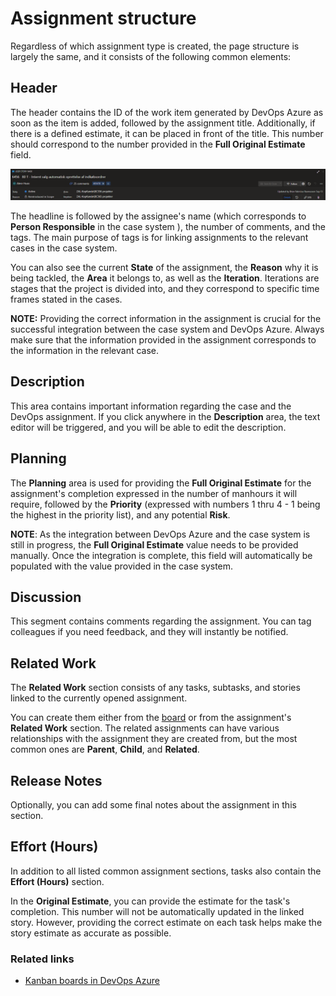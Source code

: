 # Assignment structure

Regardless of which assignment type is created, the page structure is largely the same, and it consists of the following common elements:

## Header

The header contains the ID of the work item generated by DevOps Azure as soon as the item is added, followed by the assignment title. Additionally, if there is a defined estimate, it can be placed in front of the title. This number should correspond to the number provided in the **Full Original Estimate** field.

![story_header](../../images/story_header.PNG)

The headline is followed by the assignee's name (which corresponds to **Person Responsible** in the case system ), the number of comments, and the tags. The main purpose of tags is for linking assignments to the relevant cases in the case system. 

You can also see the current **State** of the assignment, the **Reason** why it is being tackled, the **Area** it belongs to, as well as the **Iteration**. Iterations are stages that the project is divided into, and they correspond to specific time frames stated in the cases. 

**NOTE:** 
Providing the correct information in the assignment is crucial for the successful integration between the case system and DevOps Azure. Always make sure that the information provided in the assignment corresponds to the information in the relevant case.

## Description

This area contains important information regarding the case and the DevOps assignment. If you click anywhere in the **Description** area, the text editor will be triggered, and you will be able to edit the description. 

## Planning

The **Planning** area is used for providing the **Full Original Estimate** for the assignment's completion expressed in the number of manhours it will require, followed by the **Priority** (expressed with numbers 1 thru 4 - 1 being the highest in the priority list), and any potential **Risk**.

**NOTE**:
As the integration between DevOps Azure and the case system is still in progress, the **Full Original Estimate** value needs to be provided manually. Once the integration is complete, this field will automatically be populated with the value provided in the case system. 

## Discussion

This segment contains comments regarding the assignment. You can tag colleagues if you need feedback, and they will instantly be notified. 

## Related Work

The **Related Work** section consists of any tasks, subtasks, and stories linked to the currently opened assignment.

You can create them either from the [board](kanban.md) or from the assignment's **Related Work** section. The related assignments can have various relationships with the assignment they are created from, but the most common ones are **Parent**, **Child**, and **Related**.

## Release Notes

Optionally, you can add some final notes about the assignment in this section.


## Effort (Hours)

In addition to all listed common assignment sections, tasks also contain the **Effort (Hours)** section.

In the **Original Estimate**, you can provide the estimate for the task's completion. This number will not be automatically updated in the linked story. However, providing the correct estimate on each task helps make the story estimate as accurate as possible.

### Related links

- [Kanban boards in DevOps Azure](kanban.md)